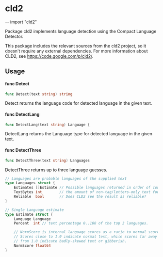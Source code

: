 # cld2
--
    import "cld2"

Package cld2 implements language detection using the Compact Language Detector.

This package includes the relevant sources from the cld2 project, so it doesn't
require any external dependencies. For more information about CLD2, see
https://code.google.com/p/cld2/.

## Usage

#### func  Detect

```go
func Detect(text string) string
```
Detect returns the language code for detected language in the given text.

#### func DetectLang

```go
func DetectLang(text string) Language {
```

DetectLang returns the Language type for detected language in the given text.

#### func DetectThree

```go
func DetectThree(text string) Languages
```

DetectThree returns up to three language guesses.

```go
// Languages are probable languages of the supplied text
type Languages struct {
	Estimates []Estimate // Possible languages returned in order of confidence
	TextBytes int        // the amount of non-tag/letters-only text found
	Reliable  bool       // Does CLD2 see the result as reliable?
}

// Single Language estimate
type Estimate struct {
	Language Language
	Percent  int // text percentage 0..100 of the top 3 languages.

	// NormScore is internal language scores as a ratio to normal score for real text in that language.
	// Scores close to 1.0 indicate normal text, while scores far away
	// from 1.0 indicate badly-skewed text or gibberish.
	NormScore float64
}
```